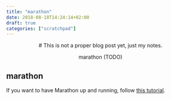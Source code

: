 ```yaml
---
title: "marathon"
date: 2018-08-18T14:24:14+02:00
draft: true
categories: ["scratchpad"]
---
```


<center>
# This is not a proper blog post yet, just my notes.

marathon (TODO)
</center>

## marathon

If you want to have Marathon up and running, follow [this tutorial](https://vocon-it.com/2016/12/18/getting-started-with-mesos-and-marathon).

